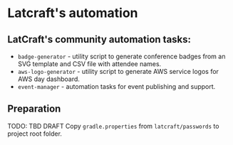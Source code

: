 # Latcraft's automation

## LatCraft's community automation tasks:

- `badge-generator` - utility script to generate conference badges from an SVG template and CSV file with attendee names.
- `aws-logo-generator` - utility script to generate AWS service logos for AWS day dashboard.
- `event-manager` - automation tasks for event publishing and support.

## Preparation

TODO: TBD DRAFT
Copy `gradle.properties` from `latcraft/passwords` to project root folder.

